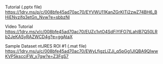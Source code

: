 

Tutorial (.pptx file)
https://1drv.ms/p/c/008bfe45ad70ac70/EYVWU11KanZGrKITi2zwZ74BH6_BHiENyzifq3etGn_Nvw?e=sbbzNl

Video Tutorial
https://1drv.ms/v/c/008bfe45ad70ac70/EUZc1vtO4SdFiYIFO7tLahIB7Q50LRb2JeKASyRAZWCD4g?e=ggAtaX

Sample Dataset ntJRES ROI #1 (.mat file)
https://1drv.ms/u/c/008bfe45ad70ac70/EWyLfjgzLiZJi_q5pGg1JlQBA9QIwwKVP5kscciFW_v7gw?e=Z3FgS7
